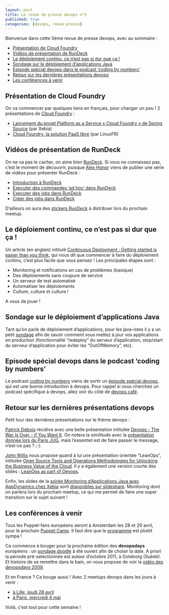 ```yaml
---
layout: post
title: La revue de presse devops n°5
published: true
categories: [devops, revue-presse]
---
```


Bienvenue dans cette 5ème revue de presse devops, avec au sommaire :

-   [Présentation de Cloud Foundry](#cloudfoundry)
-   [Vidéos de présentation de RunDeck](#rundeck)
-   [Le déploiement continu, ce n’est pas si dur que ça !](#deploiement)
-   [Sondage sur le déploiement d’applications Java](#survey)
-   [Episode spécial devops dans le podcast ‘coding by numbers’](#podcast)
-   [Retour sur les dernières présentations devops](#presentations)
-   [Les conférences à venir](#conferences)

Présentation de Cloud Foundry
-----------------------------

On va commencer par quelques liens en français, pour changer un peu !
2 présentations de [Cloud Foundry](http://www.cloudfoundry.com/) :

-   [Lancement du projet Platform as a Service « Cloud Foundry » de Spring Source](http://blog.xebia.fr/2011/04/13/lancement-du-projet-platform-as-a-service-cloud-foundry-de-spring-source/) (par Xebia)
-   [Cloud Foundry, la solution PaaS libre](http://linuxfr.org/news/cloud-foundry-la-solution-paas-libre) (par LinuxFR)

Vidéos de présentation de RunDeck
---------------------------------

On ne va pas le cacher, on aime bien [RunDeck](http://rundeck.org/). Si vous ne connaissez pas, c’est le moment de découvrir, puisque [Alex Honor](http://twitter.com/alexhonor) viens de publier une série de vidéos pour présenter RunDeck :

-   [Introduction à RunDeck](http://vimeo.com/22902648)
-   [Executer des commandes ‘ad hoc’ dans RunDeck](http://vimeo.com/22903167)
-   [Executer des jobs dans RunDeck](http://vimeo.com/22903387)
-   [Créer des jobs dans RunDeck](http://vimeo.com/22903922)

D’ailleurs on aura des [stickers RunDeck](http://yfrog.com/gzg18pj) à distribuer lors du prochain meetup.

Le déploiement continu, ce n’est pas si dur que ça !
----------------------------------------------------

Un article (en anglais) intitulé [Continuous Deployment : Getting started is easier than you think](http://www.johnwedgwood.com/continuous-deployment), qui nous dit que commencer à faire du déploiement continu, c’est plus facile que vous pensez !
Les principales étapes sont :

-   Monitoring et notifications en cas de problèmes (basique)
-   Des déploiements sans coupure de service
-   Un serveur de test automatisé
-   Automatiser les déploiements
-   Culture, culture et culture !

A vous de jouer !

Sondage sur le déploiement d’applications Java
----------------------------------------------

Tant qu’on parle de déploiement d’applications, pour les java-istes il y a un petit [sondage](http://www.zeroturnaround.com/blog/survey-how-do-you-update-your-app-in-production/) afin de savoir comment vous mettez à jour vos applications en production (fonctionnalité “redeploy” du serveur d’application, stop/start du serveur d’application pour éviter les “OutOfMemory”, etc).

Episode spécial devops dans le podcast ‘coding by numbers’
----------------------------------------------------------

Le podcast [coding by numbers](http://www.codingbynumbers.com) viens de sortir un [épisode spécial devops](http://www.codingbynumbers.com/2011/04/coding-by-numbers-episode-24-devops.html), qui est une bonne introduction à devops.
Pour rappel si vous cherchez un podcast spécifique à devops, allez voir du côté de [devops café](http://devopscafe.org/).

Retour sur les dernières présentations devops
---------------------------------------------

Petit tour des dernières présentations sur le thème devops :

[Patrick Debois](http://twitter.com/patrickdebois) récidive avec une belle présentation intitulée [Devops - The War Is Over - if You Want It](http://www.jedi.be/blog/2010/11/27/devops-the-war-is-over-if-you-want-it/). On notera la similitude avec la [présentation donnée lors du Paris JUG](http://www.slideshare.net/jedi4ever/devops-paris-jug-2011), mais l’essentiel est de faire passer le message, n’est-ce pas ? ;-)

[John Willis](http://twitter.com/botchagalupe) nous propose quand à lui une présentation orientée “LeanOps”, intitulée [Open Source Tools and Operations Methodologies for Unlocking the Business Value of the Cloud](http://www.slideshare.net/botchagalupe/leanops-idg-cloudworld-korea).
Il y a également une version courte des slides : [LeanOps as part of Devops](http://www.slideshare.net/botchagalupe/leanops-as-part-of-devops).

Enfin, les slides de la [soirée Monitoring d’Applications Java avec AppDynamics chez Xebia](http://blog.xebia.fr/2011/04/04/14-avril-soiree-monitoring-pragmatique-dapplications-java-avec-le-fondateur-et-cto-dappdynamics/) sont [disponibles sur slideshare](http://www.slideshare.net/cyrille.leclerc/java-application-monitoring-with-appdynamics-founder).
Monitoring dont on parlera lors du prochain meetup, ce qui me permet de faire une super transition sur le sujet suivant !

Les conférences à venir
-----------------------

Tous les Puppet-fans européens seront à Amsterdam les 28 et 29 avril, pour le prochain [Puppet Camp](http://www.puppetlabs.com/community/puppet-camp/puppet-camp-ams-2011-info/).
Il faut dire que le [programme](http://www.puppetlabs.com/community/puppet-camp/puppetcamp-amsterdam-schedule/) est plutôt sympa !

Ca commence à bouger pour la prochaine édition des **devopsdays** européens : un [sondage doodle](http://www.doodle.com/u9d8x5ycv6cgmcd9) à été ouvert afin de choisir la date. A priori la période pré-selectionnée est autour d’octobre 2011, à Goteborg (Suède).
Et histoire de se remettre dans le bain, on vous propose de voir la [vidéo des devopsdays 2009](http://www.youtube.com/watch?v=EOveXZhJpr4).

Et en France ? Ca bouge aussi ! Avec 2 meetups devops dans les jours à venir :

-   [à Lille, jeudi 28 avril](http://groups.google.com/group/lille-devops/browse_thread/thread/c1dbeb11fe866fb3)
-   [à Paris, mercredi 4 mai](http://parisdevops.fr/meetups.html#meetup-4)

Voilà, c’est tout pour cette semaine !
